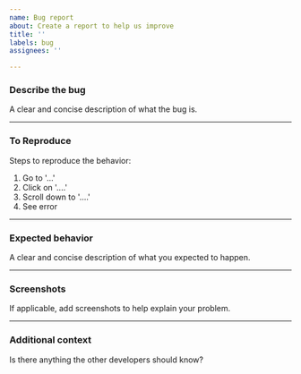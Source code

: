```yaml
---
name: Bug report
about: Create a report to help us improve
title: ''
labels: bug
assignees: ''

---
```


### Describe the bug
A clear and concise description of what the bug is.

---
### To Reproduce
Steps to reproduce the behavior:
1. Go to '...'
2. Click on '....'
3. Scroll down to '....'
4. See error

---
### Expected behavior
A clear and concise description of what you expected to happen.

---
### Screenshots
If applicable, add screenshots to help explain your problem.

---
### Additional context
Is there anything the other developers should know?